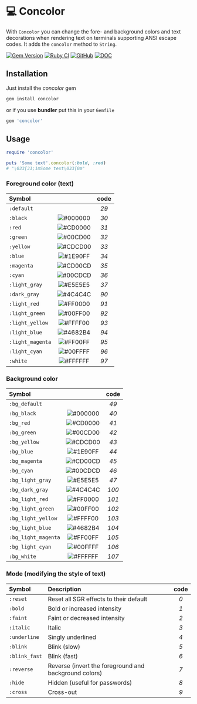# :computer: Concolor

With `Concolor` you can change the fore- and background colors and text decorations when rendering text on terminals supporting ANSI escape codes. It adds the `concolor` method to `String`.

[![Gem Version](https://badge.fury.io/rb/concolor.svg)](https://badge.fury.io/rb/concolor) [![Ruby CI](https://github.com/bf-rb/concolor/actions/workflows/ci.yml/badge.svg?branch=main)](https://github.com/bf-rb/concolor/actions) [![GitHub](https://img.shields.io/github/license/bf-rb/concolor?label=License)](https://github.com/bf-rb/concolor/blob/main/LICENSE.txt) [![DOC](https://img.shields.io/badge/DOC-rubydoc.org-blue)](https://rubydoc.org/gems/concolor/1.0.0)

## Installation

Just install the *concolor* gem

```bash
gem install concolor
```

or if you use **bundler** put this in your `Gemfile`

```ruby
gem 'concolor'
```

## Usage

```ruby
require 'concolor'

puts 'Some text'.concolor(:bold, :red)
# "\033[31;1mSome text\033[0m"
```

### Foreground color (text)

| Symbol           |           | code |
| :--------------- | :-------: | :--: |
| `:default`       |           | *29* |
| `:black`         | ![#000000](https://via.placeholder.com/15/000000/000000.png) | *30* |
| `:red`           | ![#CD0000](https://via.placeholder.com/15/CD0000/CD0000.png) | *31* |
| `:green`         | ![#00CD00](https://via.placeholder.com/15/00CD00/00CD00.png) | *32* |
| `:yellow`        | ![#CDCD00](https://via.placeholder.com/15/CDCD00/CDCD00.png) | *33* |
| `:blue`          | ![#1E90FF](https://via.placeholder.com/15/1E90FF/1E90FF.png) | *34* |
| `:magenta`       | ![#CD00CD](https://via.placeholder.com/15/CD00CD/CD00CD.png) | *35* |
| `:cyan`          | ![#00CDCD](https://via.placeholder.com/15/00CDCD/00CDCD.png) | *36* |
| `:light_gray`    | ![#E5E5E5](https://via.placeholder.com/15/E5E5E5/E5E5E5.png) | *37* |
| `:dark_gray`     | ![#4C4C4C](https://via.placeholder.com/15/4C4C4C/4C4C4C.png) | *90* |
| `:light_red`     | ![#FF0000](https://via.placeholder.com/15/FF0000/FF0000.png) | *91* |
| `:light_green`   | ![#00FF00](https://via.placeholder.com/15/00FF00/00FF00.png) | *92* |
| `:light_yellow`  | ![#FFFF00](https://via.placeholder.com/15/FFFF00/FFFF00.png) | *93* |
| `:light_blue`    | ![#4682B4](https://via.placeholder.com/15/4682B4/4682B4.png) | *94* |
| `:light_magenta` | ![#FF00FF](https://via.placeholder.com/15/FF00FF/FF00FF.png) | *95* |
| `:light_cyan`    | ![#00FFFF](https://via.placeholder.com/15/00FFFF/00FFFF.png) | *96* |
| `:white`         | ![#FFFFFF](https://via.placeholder.com/15/FFFFFF/FFFFFF.png) | *97* |

### Background color

| Symbol              |           | code  |
| :------------------ | :-------: | :---: |
| `:bg_default`       |           | *49*  |
| `:bg_black`         | ![#000000](https://via.placeholder.com/15/000000/000000.png) | *40*  |
| `:bg_red`           | ![#CD0000](https://via.placeholder.com/15/CD0000/CD0000.png) | *41*  |
| `:bg_green`         | ![#00CD00](https://via.placeholder.com/15/00CD00/00CD00.png) | *42*  |
| `:bg_yellow`        | ![#CDCD00](https://via.placeholder.com/15/CDCD00/CDCD00.png) | *43*  |
| `:bg_blue`          | ![#1E90FF](https://via.placeholder.com/15/1E90FF/1E90FF.png) | *44*  |
| `:bg_magenta`       | ![#CD00CD](https://via.placeholder.com/15/CD00CD/CD00CD.png) | *45*  |
| `:bg_cyan`          | ![#00CDCD](https://via.placeholder.com/15/00CDCD/00CDCD.png) | *46*  |
| `:bg_light_gray`    | ![#E5E5E5](https://via.placeholder.com/15/E5E5E5/E5E5E5.png) | *47*  |
| `:bg_dark_gray`     | ![#4C4C4C](https://via.placeholder.com/15/4C4C4C/4C4C4C.png) | *100* |
| `:bg_light_red`     | ![#FF0000](https://via.placeholder.com/15/FF0000/FF0000.png) | *101* |
| `:bg_light_green`   | ![#00FF00](https://via.placeholder.com/15/00FF00/00FF00.png) | *102* |
| `:bg_light_yellow`  | ![#FFFF00](https://via.placeholder.com/15/FFFF00/FFFF00.png) | *103* |
| `:bg_light_blue`    | ![#4682B4](https://via.placeholder.com/15/4682B4/4682B4.png) | *104* |
| `:bg_light_magenta` | ![#FF00FF](https://via.placeholder.com/15/FF00FF/FF00FF.png) | *105* |
| `:bg_light_cyan`    | ![#00FFFF](https://via.placeholder.com/15/00FFFF/00FFFF.png) | *106* |
| `:bg_white`         | ![#FFFFFF](https://via.placeholder.com/15/FFFFFF/FFFFFF.png) | *107* |

### Mode (modifying the style of text)

| Symbol        | Description | code |
| :------------ | :---------- | :---: |
| `:reset`      | Reset all SGR effects to their default | *0* |
| `:bold`       | Bold or increased intensity | *1* |
| `:faint`      | Faint or decreased intensity | *2* |
| `:italic`     | Italic | *3* |
| `:underline`  | Singly underlined | *4* |
| `:blink`      | Blink (slow)  | *5* |
| `:blink_fast` | Blink (fast)  | *6* |
| `:reverse`    | Reverse (invert the foreground and background colors) | *7* |
| `:hide`       | Hidden (useful for passwords) | *8* |
| `:cross`      | Cross-out | *9* |
